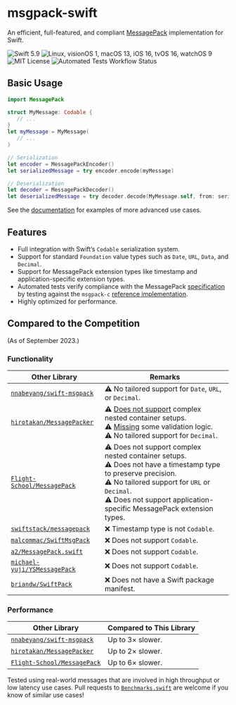 # msgpack-swift

An efficient, full-featured, and compliant [MessagePack](https://msgpack.org) implementation for Swift.

![Swift 5.9](https://img.shields.io/badge/swift-v5.9-%23F05138)
![Linux, visionOS 1, macOS 13, iOS 16, tvOS 16, watchOS 9](https://img.shields.io/badge/platform-Linux%20%7C%20visionOS%201%20%7C%20macOS%2013%20%7C%20iOS%2016%20%7C%20tvOS%2016%20%7C%20watchOS%209-blue)
![MIT License](https://img.shields.io/github/license/fumoboy007/msgpack-swift)
![Automated Tests Workflow Status](https://img.shields.io/github/actions/workflow/status/fumoboy007/msgpack-swift/tests.yml?event=push&label=tests)

## Basic Usage

```swift
import MessagePack

struct MyMessage: Codable {
   // ...
}
let myMessage = MyMessage(
   // ...
)

// Serialization
let encoder = MessagePackEncoder()
let serializedMessage = try encoder.encode(myMessage)

// Deserialization
let decoder = MessagePackDecoder()
let deserializedMessage = try decoder.decode(MyMessage.self, from: serializedMessage)
```

See the [documentation](https://swiftpackageindex.com/fumoboy007/msgpack-swift/documentation/messagepack) for examples of more advanced use cases.

## Features

- Full integration with Swift’s `Codable` serialization system.
- Support for standard `Foundation` value types such as `Date`, `URL`, `Data`, and `Decimal`.
- Support for MessagePack extension types like timestamp and application-specific extension types.
- Automated tests verify compliance with the MessagePack [specification](https://github.com/msgpack/msgpack/blob/8aa09e2a6a9180a49fc62ecfefe149f063cc5e4b/spec.md) by testing against the `msgpack-c` [reference implementation](https://github.com/fumoboy007/MessagePackReferenceImplementation).
- Highly optimized for performance.

## Compared to the Competition

(As of September 2023.)

### Functionality

| Other Library | Remarks |
| --- | --- |
| [`nnabeyang/swift-msgpack`](https://github.com/nnabeyang/swift-msgpack) | ⚠️ No tailored support for `Date`, `URL`, or `Decimal`. |
| [`hirotakan/MessagePacker`](https://github.com/hirotakan/MessagePacker) | ⚠️ [Does not support](https://github.com/hirotakan/MessagePacker/pull/54) complex nested container setups.<br />⚠️ [Missing](https://github.com/hirotakan/MessagePacker/pull/57) some validation logic.<br />⚠️ No tailored support for `Decimal`. |
| [`Flight-School/MessagePack`](https://github.com/Flight-School/MessagePack) | ⚠️ Does not support complex nested container setups.<br />⚠️ Does not have a timestamp type to preserve precision.<br />⚠️ No tailored support for `URL` or `Decimal`.<br />⚠️ Does not support application-specific MessagePack extension types. |
| [`swiftstack/messagepack`](https://github.com/swiftstack/messagepack) | ❌ Timestamp type is not `Codable`. |
| [`malcommac/SwiftMsgPack`](https://github.com/malcommac/SwiftMsgPack) | ❌ Does not support `Codable`. |
| [`a2/MessagePack.swift`](https://github.com/a2/MessagePack.swift) | ❌ Does not support `Codable`. |
| [`michael-yuji/YSMessagePack`](https://github.com/michael-yuji/YSMessagePack) | ❌ Does not support `Codable`. |
| [`briandw/SwiftPack`](https://github.com/briandw/SwiftPack) | ❌ Does not have a Swift package manifest. |

### Performance

| Other Library | Compared to This Library |
| --- | --- |
| [`nnabeyang/swift-msgpack`](https://github.com/nnabeyang/swift-msgpack) | Up to 3× slower. |
| [`hirotakan/MessagePacker`](https://github.com/hirotakan/MessagePacker) | Up to 2× slower. |
| [`Flight-School/MessagePack`](https://github.com/Flight-School/MessagePack) | Up to 6× slower. |

Tested using real-world messages that are involved in high throughput or low latency use cases. Pull requests to [`Benchmarks.swift`](Tests/Benchmarks/Benchmarks.swift) are welcome if you know of similar use cases!
